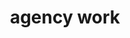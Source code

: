 ---
type: 'portfolio'
title: 'agency work'
description: "various projects including drag and drop form builder, custom cms's and dashboards, data visualizations, and wordpress sites. available upon request"
tech: 'react, vue, react native, styled components, redux, graphql, express, axios, ruby, wordpress'
image: '../images/portfolio/agency.png'
---